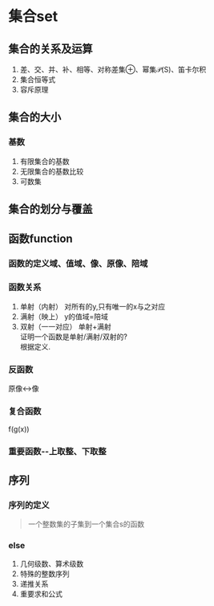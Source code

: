 # 集合set
## 集合的关系及运算
1. 差、交、并、补、相等、对称差集⊕、幂集𝒫(S)、笛卡尔积
2. 集合恒等式
3. 容斥原理
## 集合的大小
### 基数
1. 有限集合的基数
2. 无限集合的基数比较
3. 可数集
## 集合的划分与覆盖

## 函数function
### 函数的定义域、值域、像、原像、陪域
### 函数关系
1. 单射（内射） 
对所有的y,只有唯一的x与之对应  
2. 满射（映上） 
y的值域=陪域  
3. 双射（一一对应） 
单射+满射  
证明一个函数是单射/满射/双射的?  
根据定义.
### 反函数
原像<->像
### 复合函数
f(g(x))
### 重要函数--上取整、下取整

## 序列
### 序列的定义
> 一个整数集的子集到一个集合s的函数
### else
1. 几何级数、算术级数
2. 特殊的整数序列
3. 递推关系
4. 重要求和公式 